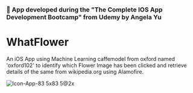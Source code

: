 
### 🌺 App developed during the "The Complete IOS App Development Bootcamp" from Udemy by Angela Yu

# WhatFlower

An iOS App using Machine Learning caffemodel from oxford named 'oxford102' to identify which Flower Image has been clicked and retrieve details of the same from wikipedia.org using Alamofire.


![Icon-App-83 5x83 5@2x](https://user-images.githubusercontent.com/83671883/117498899-cdcde780-af50-11eb-912c-8ee2316796c5.png)
